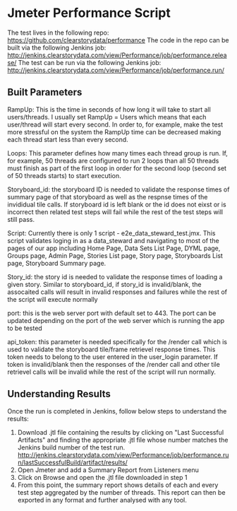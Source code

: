# Jmeter Performance Script

The test lives in the following repo: https://github.com/clearstorydata/performance
The code in the repo can be built via the following Jenkins job: http://jenkins.clearstorydata.com/view/Performance/job/performance.release/
The test can be run via the following Jenkins job: http://jenkins.clearstorydata.com/view/Performance/job/performance.run/

## Built Parameters

RampUp: This is the time in seconds of how long it will take to start all users/threads. I usually set RampUp = Users which means that each user/thread will start every second. In order to, for example, make the test more stressful on the system the RampUp time can be decreased making each thread start less than every second.

Loops: This parameter defines how many times each thread group is run. If, for example, 50 threads are configured to run 2 loops than all 50 threads must finish as part of the first loop in order for the second loop (second set of 50 threads starts) to start execution.

Storyboard_id: the storyboard ID is needed to validate the response times of summary page of that storyboard as well as the respnse times of the invididual tile calls. If storyboard id is left blank or the id does not eixst or is incorrect then related test steps will fail while the rest of the test steps will still pass.

Script: Currently there is only 1 script - e2e_data_steward_test.jmx. This script validates loging in as a data_steward and navigating to most of the pages of our app including Home Page, Data Sets List Page, DYML page, Groups page, Admin Page, Stories List page, Story page, Storyboards List page, Storyboard Summary page.

Story_id: the story id is needed to validate the response times of loading a given story. Similar to storyboard_id, if story_id is invalid/blank, the assocaited calls will result in invalid responses and failures while the rest of the script will execute normally

port: this is the web server port with default set to 443. The port can be updated depending on the port of the web server which is running the app to be tested

api_token: this parameter is needed specifically for the /render call which is used to validate the storyboard tile/frame retrievel response times. This token needs to belong to the user entered in the user_login parameter. If token is invalid/blank then the responses of the /render call and other tile retrievel calls will be invalid while the rest of the script will run normally.

## Understanding Results

Once the run is completed in Jenkins, follow below steps to understand the results:
1. Download .jtl file containing the results by clicking on "Last Successful Artifacts" and finding the appropriate .jtl file whose number matches the Jenkins build number of the test run. http://jenkins.clearstorydata.com/view/Performance/job/performance.run/lastSuccessfulBuild/artifact/results/
2. Open Jmeter and add a Summary Report from Listeners menu
3. Click on Browse and open the .jtl file downloaded in step 1
4. From this point, the summary report shows details of each and every test step aggregated by the number of threads. This report can then be exported in any format and further analysed with any tool.